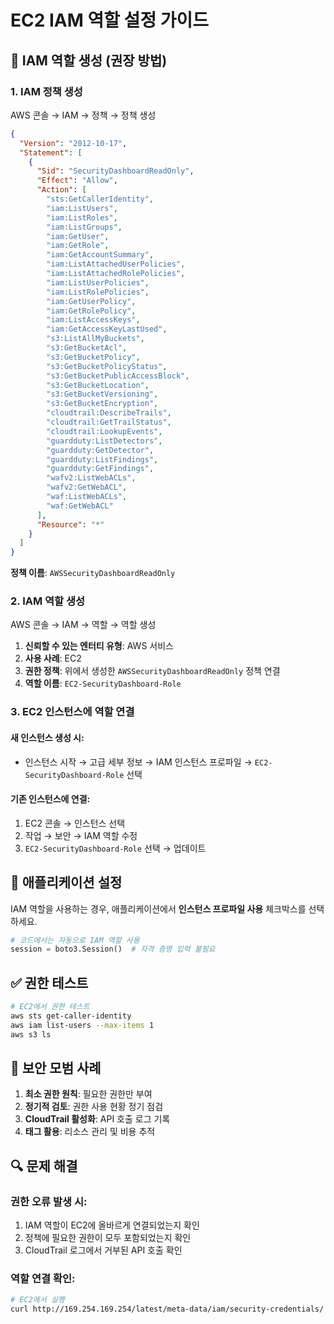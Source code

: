 # EC2 IAM 역할 설정 가이드

## 🔐 IAM 역할 생성 (권장 방법)

### 1. IAM 정책 생성

AWS 콘솔 → IAM → 정책 → 정책 생성

```json
{
  "Version": "2012-10-17",
  "Statement": [
    {
      "Sid": "SecurityDashboardReadOnly",
      "Effect": "Allow",
      "Action": [
        "sts:GetCallerIdentity",
        "iam:ListUsers",
        "iam:ListRoles",
        "iam:ListGroups",
        "iam:GetUser",
        "iam:GetRole",
        "iam:GetAccountSummary",
        "iam:ListAttachedUserPolicies",
        "iam:ListAttachedRolePolicies",
        "iam:ListUserPolicies",
        "iam:ListRolePolicies",
        "iam:GetUserPolicy",
        "iam:GetRolePolicy",
        "iam:ListAccessKeys",
        "iam:GetAccessKeyLastUsed",
        "s3:ListAllMyBuckets",
        "s3:GetBucketAcl",
        "s3:GetBucketPolicy",
        "s3:GetBucketPolicyStatus",
        "s3:GetBucketPublicAccessBlock",
        "s3:GetBucketLocation",
        "s3:GetBucketVersioning",
        "s3:GetBucketEncryption",
        "cloudtrail:DescribeTrails",
        "cloudtrail:GetTrailStatus",
        "cloudtrail:LookupEvents",
        "guardduty:ListDetectors",
        "guardduty:GetDetector",
        "guardduty:ListFindings",
        "guardduty:GetFindings",
        "wafv2:ListWebACLs",
        "wafv2:GetWebACL",
        "waf:ListWebACLs",
        "waf:GetWebACL"
      ],
      "Resource": "*"
    }
  ]
}
```

**정책 이름**: `AWSSecurityDashboardReadOnly`

### 2. IAM 역할 생성

AWS 콘솔 → IAM → 역할 → 역할 생성

1. **신뢰할 수 있는 엔터티 유형**: AWS 서비스
2. **사용 사례**: EC2
3. **권한 정책**: 위에서 생성한 `AWSSecurityDashboardReadOnly` 정책 연결
4. **역할 이름**: `EC2-SecurityDashboard-Role`

### 3. EC2 인스턴스에 역할 연결

#### 새 인스턴스 생성 시:
- 인스턴스 시작 → 고급 세부 정보 → IAM 인스턴스 프로파일 → `EC2-SecurityDashboard-Role` 선택

#### 기존 인스턴스에 연결:
1. EC2 콘솔 → 인스턴스 선택
2. 작업 → 보안 → IAM 역할 수정
3. `EC2-SecurityDashboard-Role` 선택 → 업데이트

## 🔧 애플리케이션 설정

IAM 역할을 사용하는 경우, 애플리케이션에서 **인스턴스 프로파일 사용** 체크박스를 선택하세요.

```python
# 코드에서는 자동으로 IAM 역할 사용
session = boto3.Session()  # 자격 증명 입력 불필요
```

## ✅ 권한 테스트

```bash
# EC2에서 권한 테스트
aws sts get-caller-identity
aws iam list-users --max-items 1
aws s3 ls
```

## 🚨 보안 모범 사례

1. **최소 권한 원칙**: 필요한 권한만 부여
2. **정기적 검토**: 권한 사용 현황 정기 점검
3. **CloudTrail 활성화**: API 호출 로그 기록
4. **태그 활용**: 리소스 관리 및 비용 추적

## 🔍 문제 해결

### 권한 오류 발생 시:
1. IAM 역할이 EC2에 올바르게 연결되었는지 확인
2. 정책에 필요한 권한이 모두 포함되었는지 확인
3. CloudTrail 로그에서 거부된 API 호출 확인

### 역할 연결 확인:
```bash
# EC2에서 실행
curl http://169.254.169.254/latest/meta-data/iam/security-credentials/
```